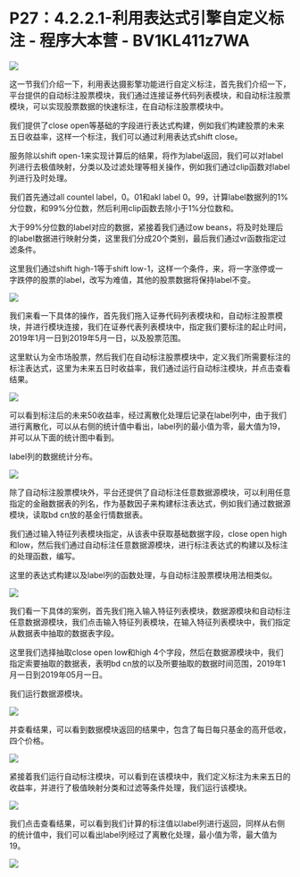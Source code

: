 # P27：4.2.2.1-利用表达式引擎自定义标注 - 程序大本营 - BV1KL411z7WA

![](img/73f66e7a63c1f487f2e986aa141333ab_0.png)

这一节我们介绍一下，利用表达摄影擎功能进行自定义标注，首先我们介绍一下，平台提供的自动标注股票模块，我们通过连接证券代码列表模块，和自动标注股票模块，可以实现股票数据的快速标注，在自动标注股票模块中。

我们提供了close open等基础的字段进行表达式构建，例如我们构建股票的未来五日收益率，这样一个标注，我们可以通过利用表达式shift close。

服务除以shift open-1来实现计算后的结果，将作为label返回，我们可以对label列进行去极值映射，分类以及过滤处理等相关操作，例如我们通过clip函数对label列进行及时处理。

我们首先通过all countel label，0。01和akl label 0。99，计算label数据列的1%分位数，和99%分位数，然后利用clip函数去除小于1%分位数和。

大于99%分位数的label对应的数据，紧接着我们通过ow beans，将及时处理后的label数据进行映射分类，这里我们分成20个类别，最后我们通过vr函数指定过滤条件。

这里我们通过shift high-1等于shift low-1，这样一个条件，来，将一字涨停或一字跌停的股票的label，改写为难值，其他的股票数据将保持label不变。



![](img/73f66e7a63c1f487f2e986aa141333ab_2.png)

我们来看一下具体的操作，首先我们拖入证券代码列表模块和，自动标注股票模块，并进行模块连接，我们在证券代表列表模块中，指定我们要标注的起止时间，2019年1月一日到2019年5月一日，以及股票范围。

这里默认为全市场股票，然后我们在自动标注股票模块中，定义我们所需要标注的标注表达式，这里为未来五日时收益率，我们通过运行自动标注模块，并点击查看结果。



![](img/73f66e7a63c1f487f2e986aa141333ab_4.png)

可以看到标注后的未来50收益率，经过离散化处理后记录在label列中，由于我们进行离散化，可以从右侧的统计值中看出，label列的最小值为零，最大值为19，并可以从下面的统计图中看到。

label列的数据统计分布。

![](img/73f66e7a63c1f487f2e986aa141333ab_6.png)

除了自动标注股票模块外，平台还提供了自动标注任意数据源模块，可以利用任意指定的金融数据表的列名，作为基数因子来构建标注表达式，例如我们通过数据源模块，读取bd cn放的基金行情数据表。

我们通过输入特征列表模块指定，从该表中获取基础数据字段，close open high和low，然后我们通过自动标注任意数据源模块，进行标注表达式的构建以及标注的处理函数，编写。

这里的表达式构建以及label列的函数处理，与自动标注股票模块用法相类似。

![](img/73f66e7a63c1f487f2e986aa141333ab_8.png)

我们看一下具体的案例，首先我们拖入输入特征列表模块，数据源模块和自动标注任意数据源模块，我们点击输入特征列表模块，在输入特征列表模块中，我们指定从数据表中抽取的数据表字段。

这里我们选择抽取close open low和high 4个字段，然后在数据源模块中，我们指定索要抽取的数据表，表明bd cn放的以及所要抽取的数据时间范围，2019年1月一日到2019年05月一日。

我们运行数据源模块。

![](img/73f66e7a63c1f487f2e986aa141333ab_10.png)

并查看结果，可以看到数据模块返回的结果中，包含了每日每只基金的高开低收，四个价格。

![](img/73f66e7a63c1f487f2e986aa141333ab_12.png)

紧接着我们运行自动标注模块，可以看到在该模块中，我们定义标注为未来五日的收益率，并进行了极值映射分类和过滤等条件处理，我们运行该模块。



![](img/73f66e7a63c1f487f2e986aa141333ab_14.png)

我们点击查看结果，可以看到我们计算的标注值以label列进行返回，同样从右侧的统计值中，我们可以看出label列经过了离散化处理，最小值为零，最大值为19。



![](img/73f66e7a63c1f487f2e986aa141333ab_16.png)